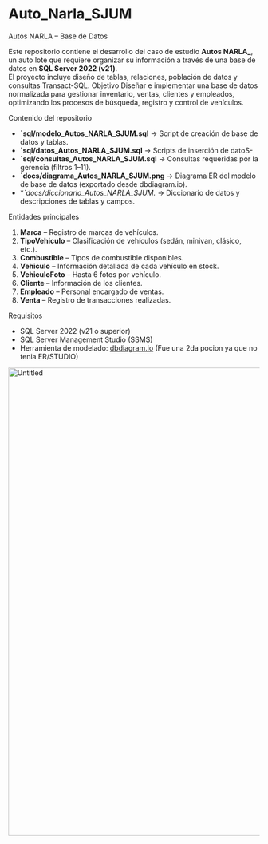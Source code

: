 # Auto_Narla_SJUM
Autos NARLA – Base de Datos

Este repositorio contiene el desarrollo del caso de estudio **Autos NARLA_**, un auto lote que requiere organizar su información a través de una base de datos en **SQL Server 2022 (v21)**.  
El proyecto incluye diseño de tablas, relaciones, población de datos y consultas Transact-SQL.
Objetivo
Diseñar e implementar una base de datos normalizada para gestionar inventario, ventas, clientes y empleados, optimizando los procesos de búsqueda, registro y control de vehículos.

Contenido del repositorio

- **`sql/modelo_Autos_NARLA_SJUM.sql** → Script de creación de base de datos y tablas.  
- **`sql/datos_Autos_NARLA_SJUM.sql** → Scripts de inserción de datoS- 
- **`sql/consultas_Autos_NARLA_SJUM.sql** → Consultas requeridas por la gerencia (filtros 1–11).  
- **`docs/diagrama_Autos_NARLA_SJUM.png** → Diagrama ER del modelo de base de datos (exportado desde dbdiagram.io).  
- **`docs/diccionario_Autos_NARLA_SJUM.* → Diccionario de datos y descripciones de tablas y campos.  
  

 Entidades principales

1. **Marca** – Registro de marcas de vehículos.  
2. **TipoVehiculo** – Clasificación de vehículos (sedán, minivan, clásico, etc.).  
3. **Combustible** – Tipos de combustible disponibles.  
4. **Vehiculo** – Información detallada de cada vehículo en stock.  
5. **VehiculoFoto** – Hasta 6 fotos por vehículo.  
6. **Cliente** – Información de los clientes.  
7. **Empleado** – Personal encargado de ventas.  
8. **Venta** – Registro de transacciones realizadas.

 Requisitos

- SQL Server 2022 (v21 o superior)  
- SQL Server Management Studio (SSMS)  
- Herramienta de modelado: [dbdiagram.io](https://dbdiagram.io) (Fue una 2da pocion ya que no tenia ER/STUDIO)

<img width="1263" height="938" alt="Untitled" src="https://github.com/user-attachments/assets/15538158-f244-4a3e-b765-0db7cec37be1" />
